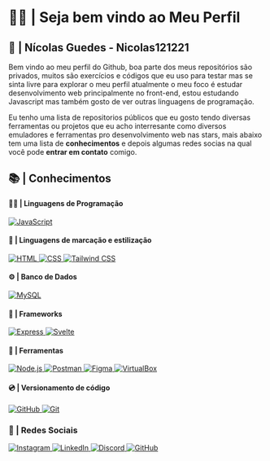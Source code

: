 # 👨‍💻 | Seja bem vindo ao Meu Perfil

## 💾 | **Nícolas Guedes** - Nicolas121221

Bem vindo ao meu perfil do Github, boa parte dos meus repositórios são privados, muitos
são exercícios e códigos que eu uso para testar mas se sinta livre para explorar o meu perfil
atualmente o meu foco é estudar desenvolvimento web principalmente no front-end, estou estudando
Javascript mas também gosto de ver outras linguagens de programação.

Eu tenho uma lista de repositorios públicos que eu gosto tendo diversas ferramentas ou projetos que
eu acho interresante como diversos emuladores e ferramentas pro desenvolvimento web nas stars, mais abaixo tem
uma lista de **conhecimentos** e depois algumas redes socias na qual você pode **entrar em contato** comigo.

## 📚 | Conhecimentos
<h4>👨‍💻 | Linguagens de Programação</h4>
<a href="https://developer.mozilla.org/en-US/docs/Web/JavaScript" target="_blank" rel="noopener noreferrer">
  <img src="https://img.shields.io/badge/JavaScript-F7DF1E.svg?style=for-the-badge&logo=JavaScript&logoColor=black" alt="JavaScript">
</a>

<h4>📁 | Linguagens de marcação e estilização</h4>
<a href="https://developer.mozilla.org/en-US/docs/Web/HTML" target="_blank" rel="noopener noreferrer">
  <img src="https://img.shields.io/badge/HTML5-E34F26.svg?style=for-the-badge&logo=HTML5&logoColor=white" alt="HTML">
</a>
<a href="https://developer.mozilla.org/en-US/docs/Web/CSS" target="_blank" rel="noopener noreferrer">
  <img src="https://img.shields.io/badge/CSS3-1572B6.svg?style=for-the-badge&logo=CSS3&logoColor=white" alt="CSS">
</a>
<a href="https://tailwindcss.com/" target="_blank" rel="noopener noreferrer">
  <img src="https://img.shields.io/badge/Tailwind_CSS-38B2AC.svg?style=for-the-badge&logo=tailwind-css&logoColor=white" alt="Tailwind CSS">
</a>

<h4>⚙ | Banco de Dados</h4>
<a href="https://www.mysql.com/" target="_blank" rel="noopener noreferrer">
  <img src="https://img.shields.io/badge/MySQL-4479A1.svg?style=for-the-badge&logo=MySQL&logoColor=white" alt="MySQL">
</a>

<h4>🔨 | Frameworks</h4>
<a href="https://expressjs.com/" target="_blank" rel="noopener noreferrer">
  <img src="https://img.shields.io/badge/Express-000000.svg?style=for-the-badge&logo=Express&logoColor=white" alt="Express">
</a>
<a href="https://svelte.dev/" target="_blank" rel="noopener noreferrer">
  <img src="https://img.shields.io/badge/Svelte-FF3E00.svg?style=for-the-badge&logo=Svelte&logoColor=white" alt="Svelte">
</a>

<h4>🔎 | Ferramentas</h4>
<a href="https://nodejs.org/" target="_blank" rel="noopener noreferrer">
  <img src="https://img.shields.io/badge/Node.js-5FA04E.svg?style=for-the-badge&logo=nodedotjs&logoColor=white" alt="Node.js">
</a>
<a href="https://www.postman.com/" target="_blank" rel="noopener noreferrer">
  <img src="https://img.shields.io/badge/Postman-FF6C37.svg?style=for-the-badge&logo=Postman&logoColor=white" alt="Postman">
</a>
<a href="https://www.figma.com/" target="_blank" rel="noopener noreferrer">
  <img src="https://img.shields.io/badge/Figma-F24E1E.svg?style=for-the-badge&logo=Figma&logoColor=white" alt="Figma">
</a>
<a href="https://www.virtualbox.org/" target="_blank" rel="noopener noreferrer">
  <img src="https://img.shields.io/badge/VirtualBox-2F61B4.svg?style=for-the-badge&logo=VirtualBox&logoColor=white" alt="VirtualBox">
</a>

<h4>💿 | Versionamento de código</h4>
<a href="https://github.com/Nicolas121221" target="_blank" rel="noopener noreferrer">
  <img src="https://img.shields.io/badge/GitHub-181717.svg?style=for-the-badge&logo=GitHub&logoColor=white" alt="GitHub">
</a>
<a href="https://git-scm.com/" target="_blank" rel="noopener noreferrer">
  <img src="https://img.shields.io/badge/Git-F05032.svg?style=for-the-badge&logo=Git&logoColor=white" alt="Git">
</a>

<h3>📱 | Redes Sociais</h3>
<a href="https://www.instagram.com/nicolas121221/" target="_blank" rel="noopener noreferrer">
  <img src="https://img.shields.io/badge/Instagram-FF0069.svg?style=for-the-badge&logo=Instagram&logoColor=white" alt="Instagram">
</a>
<a href="https://www.linkedin.com/in/nicolasguedes1" target="_blank" rel="noopener noreferrer">
  <img src="https://img.shields.io/badge/LinkedIn-0077B5?style=for-the-badge&logo=linkedin&logoColor=white" alt="LinkedIn">
</a>
<a href="https://discordapp.com/users/740753560706220153" target="_blank" rel="noopener noreferrer">
  <img src="https://img.shields.io/badge/Discord-5865F2.svg?style=for-the-badge&logo=Discord&logoColor=white" alt="Discord">
</a>
<a href="https://github.com/Nicolas121221" target="_blank" rel="noopener noreferrer">
  <img src="https://img.shields.io/badge/GitHub-181717.svg?style=for-the-badge&logo=GitHub&logoColor=white" alt="GitHub">
</a>


